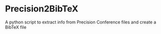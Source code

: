 # Precision2BibTeX
A python script to extract info from Precision Conference files and create a BibTeX file
